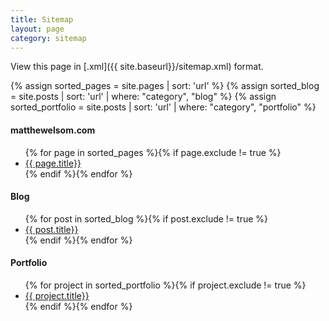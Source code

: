 ```yaml
---
title: Sitemap
layout: page
category: sitemap
---
```

View this page in [.xml]({{ site.baseurl}}/sitemap.xml) format.

{% assign sorted_pages = site.pages | sort: 'url' %}
{% assign sorted_blog = site.posts | sort: 'url' | where: "category", "blog" %}
{% assign sorted_portfolio = site.posts | sort: 'url' | where: "category", "portfolio" %}
<h4>matthewelsom.com</h4>
<ul>{% for page in sorted_pages %}{% if page.exclude != true %}
  <li><a href="{{ site.baseurl }}{{ page.url | remove: "index.html" }}">{{ page.title}}</a></li>{% endif %}{% endfor %}
</ul>
<h4>Blog</h4>
<ul>{% for post in sorted_blog %}{% if post.exclude != true %}
  <li><a href="{{ site.baseurl }}{{ post.url | remove: "index.html" }}">{{ post.title}}</a></li>{% endif %}{% endfor %}
</ul>
<h4>Portfolio</h4>
<ul>{% for project in sorted_portfolio %}{% if project.exclude != true %}
  <li><a href="{{ site.baseurl }}{{ project.url | remove: "index.html" }}">{{ project.title}}</a></li>{% endif %}{% endfor %}
</ul>